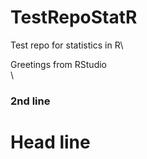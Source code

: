 # TestRepoStatR
Test repo for statistics in R\

Greetings from RStudio\
\
### 2nd line

# Head line
